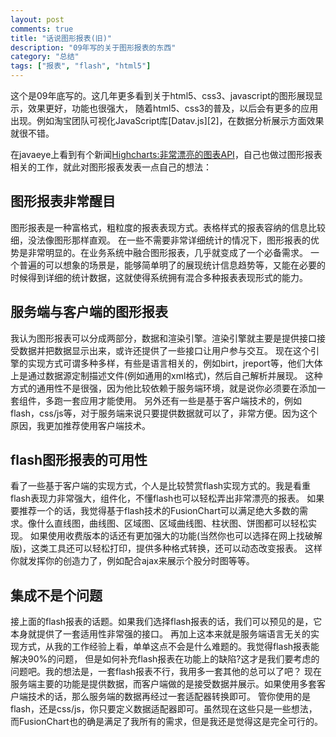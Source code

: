 ```yaml
---
layout: post
comments: true
title: "话说图形报表(旧)"
description: "09年写的关于图形报表的东西"
category: "总结"
tags: ["报表", "flash", "html5"]
---
```


<p class="lead">
这个是09年底写的。这几年更多看到关于html5、css3、javascript的图形展现显示，效果更好，功能也很强大，
随着html5、css3的普及，以后会有更多的应用出现。例如淘宝团队可视化JavaScript库[Datav.js][2]，在数据分析展示方面效果就很不错。
</p>

在javaeye上看到有个新闻[Highcharts:非常漂亮的图表API][1]，自己也做过图形报表相关的工作，就此对图形报表发表一点自己的想法：

## 图形报表非常醒目
图形报表是一种富格式，粗粒度的报表表现方式。表格样式的报表容纳的信息比较细，没法像图形那样直观。
在一些不需要非常详细统计的情况下，图形报表的优势是非常明显的。在业务系统中融合图形报表，几乎就变成了一个必备需求。
一个普遍的可以想象的场景是，能够简单明了的展现统计信息趋势等，又能在必要的时候得到详细的统计数据，这就使得系统拥有混合多种报表表现形式的能力。

## 服务端与客户端的图形报表
我认为图形报表可以分成两部分，数据和渲染引擎。渲染引擎就主要是提供接口接受数据并把数据显示出来，或许还提供了一些接口让用户参与交互。
现在这个引擎的实现方式可谓多种多样，有些是语言相关的，例如birt，jreport等，他们大体上是通过数据源定制描述文件(例如通用的xml格式)，然后自己解析并展现。
这种方式的通用性不是很强，因为他比较依赖于服务端环境，就是说你必须要在添加一套组件，多跑一套应用才能使用。
另外还有一些是基于客户端技术的，例如flash，css/js等，对于服务端来说只要提供数据就可以了，非常方便。因为这个原因，我更加推荐使用客户端技术。

## flash图形报表的可用性
看了一些基于客户端的实现方式，个人是比较赞赏flash实现方式的。我是看重flash表现力非常强大，组件化，不懂flash也可以轻松弄出非常漂亮的报表。
如果要推荐一个的话，我觉得基于flash技术的FusionChart可以满足绝大多数的需求。像什么直线图，曲线图、区域图、区域曲线图、柱状图、饼图都可以轻松实现。
如果使用收费版本的话还有更加强大的功能(当然你也可以选择在网上找破解版)，这类工具还可以轻松打印，提供多种格式转换，还可以动态改变报表。
这样你就发挥你的创造力了，例如配合ajax来展示个股分时图等等。

## 集成不是个问题
接上面的flash报表的话题。如果我们选择flash报表的话，我们可以预见的是，它本身就提供了一套适用性非常强的接口。
再加上这本来就是服务端语言无关的实现方式，从我的工作经验上看，单单这点不会是什么难题的。我觉得flash报表能解决90%的问题，
但是如何补充flash报表在功能上的缺陷?这才是我们要考虑的问题吧。我的想法是，一套flash报表不行，我用多一套其他的总可以了吧？
现在服务端主要的功能是提供数据，而客户端做的是接受数据并展示。如果使用多套客户端技术的话，那么服务端的数据再经过一套适配器转换即可。
管你使用的是flash，还是css/js，你只要定义数据适配器即可。虽然现在这些只是一些想法，而FusionChart也的确是满足了我所有的需求，但是我还是觉得这是完全可行的。

 [1]: http://www.javaeye.com/news/12109-highcharts-charting-api
 [2]: http://datavlab.org/datavjs/#treemap
